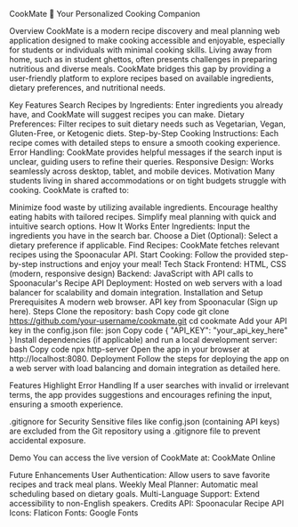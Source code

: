 CookMate 🍳
Your Personalized Cooking Companion

Overview
CookMate is a modern recipe discovery and meal planning web application designed to make cooking accessible and enjoyable, especially for students or individuals with minimal cooking skills. Living away from home, such as in student ghettos, often presents challenges in preparing nutritious and diverse meals. CookMate bridges this gap by providing a user-friendly platform to explore recipes based on available ingredients, dietary preferences, and nutritional needs.

Key Features
Search Recipes by Ingredients: Enter ingredients you already have, and CookMate will suggest recipes you can make.
Dietary Preferences: Filter recipes to suit dietary needs such as Vegetarian, Vegan, Gluten-Free, or Ketogenic diets.
Step-by-Step Cooking Instructions: Each recipe comes with detailed steps to ensure a smooth cooking experience.
Error Handling: CookMate provides helpful messages if the search input is unclear, guiding users to refine their queries.
Responsive Design: Works seamlessly across desktop, tablet, and mobile devices.
Motivation
Many students living in shared accommodations or on tight budgets struggle with cooking. CookMate is crafted to:

Minimize food waste by utilizing available ingredients.
Encourage healthy eating habits with tailored recipes.
Simplify meal planning with quick and intuitive search options.
How It Works
Enter Ingredients: Input the ingredients you have in the search bar.
Choose a Diet (Optional): Select a dietary preference if applicable.
Find Recipes: CookMate fetches relevant recipes using the Spoonacular API.
Start Cooking: Follow the provided step-by-step instructions and enjoy your meal!
Tech Stack
Frontend: HTML, CSS (modern, responsive design)
Backend: JavaScript with API calls to Spoonacular's Recipe API
Deployment: Hosted on web servers with a load balancer for scalability and domain integration.
Installation and Setup
Prerequisites
A modern web browser.
API key from Spoonacular (Sign up here).
Steps
Clone the repository:
bash
Copy code
git clone https://github.com/your-username/cookmate.git
cd cookmate
Add your API key in the config.json file:
json
Copy code
{
    "API_KEY": "your_api_key_here"
}
Install dependencies (if applicable) and run a local development server:
bash
Copy code
npx http-server
Open the app in your browser at http://localhost:8080.
Deployment
Follow the steps for deploying the app on a web server with load balancing and domain integration as detailed here.

Features Highlight
Error Handling
If a user searches with invalid or irrelevant terms, the app provides suggestions and encourages refining the input, ensuring a smooth experience.

.gitignore for Security
Sensitive files like config.json (containing API keys) are excluded from the Git repository using a .gitignore file to prevent accidental exposure.

Demo
You can access the live version of CookMate at:
CookMate Online

Future Enhancements
User Authentication: Allow users to save favorite recipes and track meal plans.
Weekly Meal Planner: Automatic meal scheduling based on dietary goals.
Multi-Language Support: Extend accessibility to non-English speakers.
Credits
API: Spoonacular Recipe API
Icons: Flaticon
Fonts: Google Fonts